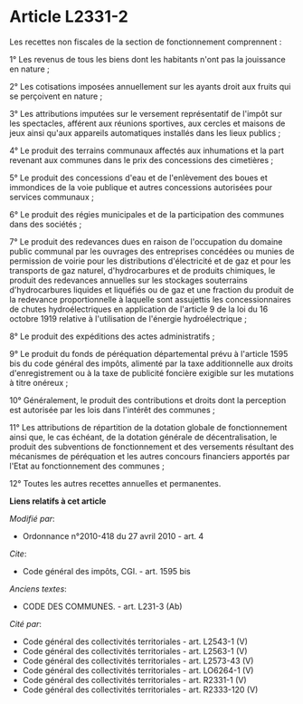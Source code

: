 # Article L2331-2

Les recettes non fiscales de la section de fonctionnement comprennent : 

1° Les revenus de tous les biens dont les habitants n'ont pas la jouissance en nature ; 

2° Les cotisations imposées annuellement sur les ayants droit aux fruits qui se perçoivent en nature ; 

3° Les attributions imputées sur le versement représentatif de l'impôt sur les spectacles, afférent aux réunions sportives,
aux cercles et maisons de jeux ainsi qu'aux appareils automatiques installés dans les lieux publics ; 

4° Le produit des terrains communaux affectés aux inhumations et la part revenant aux communes dans le prix des concessions
des cimetières ; 

5° Le produit des concessions d'eau et de l'enlèvement des boues et immondices de la voie publique et autres concessions
autorisées pour services communaux ; 

6° Le produit des régies municipales et de la participation des communes dans des sociétés ; 

7° Le produit des redevances dues en raison de l'occupation du domaine public communal par les ouvrages des entreprises
concédées ou munies de permission de voirie pour les distributions d'électricité et de gaz et pour les transports de gaz
naturel, d'hydrocarbures et de produits chimiques, le produit des redevances annuelles sur les stockages souterrains
d'hydrocarbures liquides et liquéfiés ou de gaz et une fraction du produit de la redevance proportionnelle à laquelle sont
assujettis les concessionnaires de chutes hydroélectriques en application de l'article 9 de la loi du 16 octobre 1919
relative à l'utilisation de l'énergie hydroélectrique ; 

8° Le produit des expéditions des actes administratifs ; 

9° Le produit du fonds de péréquation départemental prévu à l'article 1595 bis du code général des impôts, alimenté par la
taxe additionnelle aux droits d'enregistrement ou à la taxe de publicité foncière exigible sur les mutations à titre
onéreux ; 

10° Généralement, le produit des contributions et droits dont la perception est autorisée par les lois dans l'intérêt des
communes ; 

11° Les attributions de répartition de la dotation globale de fonctionnement ainsi que, le cas échéant, de la dotation
générale de décentralisation, le produit des subventions de fonctionnement et des versements résultant des mécanismes de
péréquation et les autres concours financiers apportés par l'Etat au fonctionnement des communes ; 

12° Toutes les autres recettes annuelles et permanentes.

**Liens relatifs à cet article**

_Modifié par_:

  - Ordonnance n°2010-418  du 27 avril 2010 - art. 4

_Cite_:

  - Code général des impôts, CGI. - art. 1595 bis

_Anciens textes_:

  - CODE DES COMMUNES. - art. L231-3 (Ab)

_Cité par_:

  - Code général des collectivités territoriales - art. L2543-1 (V)
  - Code général des collectivités territoriales - art. L2563-1 (V)
  - Code général des collectivités territoriales - art. L2573-43 (V)
  - Code général des collectivités territoriales - art. LO6264-1 (V)
  - Code général des collectivités territoriales - art. R2331-1 (V)
  - Code général des collectivités territoriales - art. R2333-120 (V)
